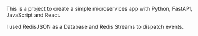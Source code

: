 This is a project to create a simple microservices app with Python, FastAPI, JavaScript and React.

I used RedisJSON as a Database and Redis Streams to dispatch events.